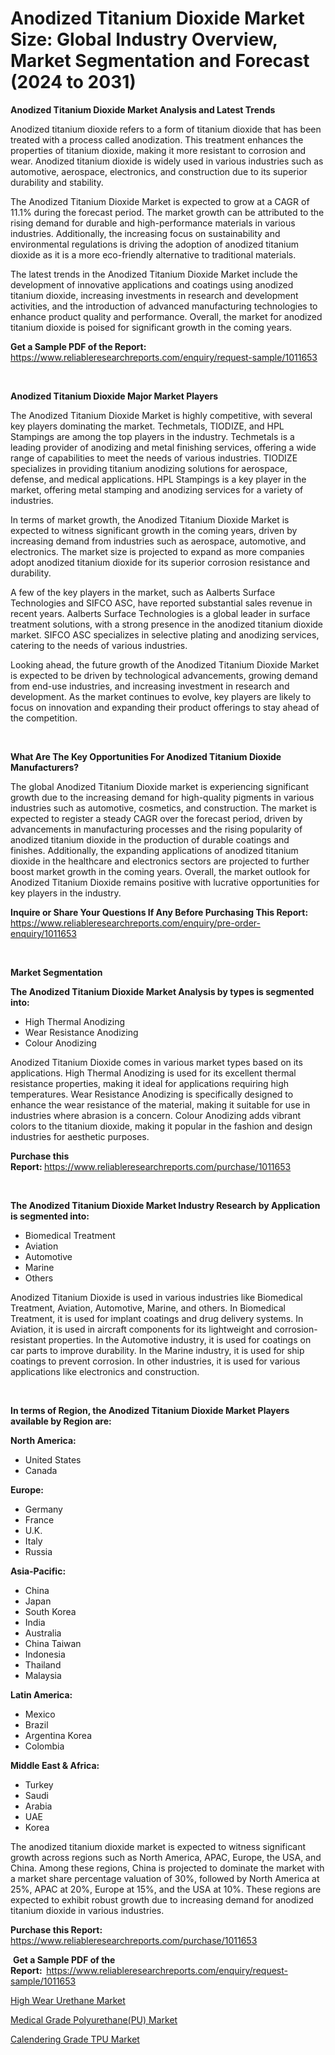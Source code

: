 <p><h1>Anodized Titanium Dioxide Market Size: Global Industry Overview, Market Segmentation and Forecast (2024 to 2031)</h1></p><p><strong>Anodized Titanium Dioxide Market Analysis and Latest Trends</strong></p>
<p><p>Anodized titanium dioxide refers to a form of titanium dioxide that has been treated with a process called anodization. This treatment enhances the properties of titanium dioxide, making it more resistant to corrosion and wear. Anodized titanium dioxide is widely used in various industries such as automotive, aerospace, electronics, and construction due to its superior durability and stability.</p><p>The Anodized Titanium Dioxide Market is expected to grow at a CAGR of 11.1% during the forecast period. The market growth can be attributed to the rising demand for durable and high-performance materials in various industries. Additionally, the increasing focus on sustainability and environmental regulations is driving the adoption of anodized titanium dioxide as it is a more eco-friendly alternative to traditional materials.</p><p>The latest trends in the Anodized Titanium Dioxide Market include the development of innovative applications and coatings using anodized titanium dioxide, increasing investments in research and development activities, and the introduction of advanced manufacturing technologies to enhance product quality and performance. Overall, the market for anodized titanium dioxide is poised for significant growth in the coming years.</p></p>
<p><strong>Get a Sample PDF of the Report:&nbsp;</strong> <a href="https://www.reliableresearchreports.com/enquiry/request-sample/1011653">https://www.reliableresearchreports.com/enquiry/request-sample/1011653</a></p>
<p>&nbsp;</p>
<p><strong>Anodized Titanium Dioxide Major Market Players</strong></p>
<p><p>The Anodized Titanium Dioxide Market is highly competitive, with several key players dominating the market. Techmetals, TIODIZE, and HPL Stampings are among the top players in the industry. Techmetals is a leading provider of anodizing and metal finishing services, offering a wide range of capabilities to meet the needs of various industries. TIODIZE specializes in providing titanium anodizing solutions for aerospace, defense, and medical applications. HPL Stampings is a key player in the market, offering metal stamping and anodizing services for a variety of industries.</p><p>In terms of market growth, the Anodized Titanium Dioxide Market is expected to witness significant growth in the coming years, driven by increasing demand from industries such as aerospace, automotive, and electronics. The market size is projected to expand as more companies adopt anodized titanium dioxide for its superior corrosion resistance and durability.</p><p>A few of the key players in the market, such as Aalberts Surface Technologies and SIFCO ASC, have reported substantial sales revenue in recent years. Aalberts Surface Technologies is a global leader in surface treatment solutions, with a strong presence in the anodized titanium dioxide market. SIFCO ASC specializes in selective plating and anodizing services, catering to the needs of various industries.</p><p>Looking ahead, the future growth of the Anodized Titanium Dioxide Market is expected to be driven by technological advancements, growing demand from end-use industries, and increasing investment in research and development. As the market continues to evolve, key players are likely to focus on innovation and expanding their product offerings to stay ahead of the competition.</p></p>
<p>&nbsp;</p>
<p><strong>What Are The Key Opportunities For Anodized Titanium Dioxide Manufacturers?</strong></p>
<p><p>The global Anodized Titanium Dioxide market is experiencing significant growth due to the increasing demand for high-quality pigments in various industries such as automotive, cosmetics, and construction. The market is expected to register a steady CAGR over the forecast period, driven by advancements in manufacturing processes and the rising popularity of anodized titanium dioxide in the production of durable coatings and finishes. Additionally, the expanding applications of anodized titanium dioxide in the healthcare and electronics sectors are projected to further boost market growth in the coming years. Overall, the market outlook for Anodized Titanium Dioxide remains positive with lucrative opportunities for key players in the industry.</p></p>
<p><strong>Inquire or Share Your Questions If Any Before Purchasing This Report:</strong> <a href="https://www.reliableresearchreports.com/enquiry/pre-order-enquiry/1011653">https://www.reliableresearchreports.com/enquiry/pre-order-enquiry/1011653</a></p>
<p>&nbsp;</p>
<p><strong>Market Segmentation</strong></p>
<p><strong>The Anodized Titanium Dioxide Market Analysis by types is segmented into:</strong></p>
<p><ul><li>High Thermal Anodizing</li><li>Wear Resistance Anodizing</li><li>Colour Anodizing</li></ul></p>
<p><p>Anodized Titanium Dioxide comes in various market types based on its applications. High Thermal Anodizing is used for its excellent thermal resistance properties, making it ideal for applications requiring high temperatures. Wear Resistance Anodizing is specifically designed to enhance the wear resistance of the material, making it suitable for use in industries where abrasion is a concern. Colour Anodizing adds vibrant colors to the titanium dioxide, making it popular in the fashion and design industries for aesthetic purposes.</p></p>
<p><strong>Purchase this Report:&nbsp;</strong><a href="https://www.reliableresearchreports.com/purchase/1011653">https://www.reliableresearchreports.com/purchase/1011653</a></p>
<p>&nbsp;</p>
<p><strong>The Anodized Titanium Dioxide Market Industry Research by Application is segmented into:</strong></p>
<p><ul><li>Biomedical Treatment</li><li>Aviation</li><li>Automotive</li><li>Marine</li><li>Others</li></ul></p>
<p><p>Anodized Titanium Dioxide is used in various industries like Biomedical Treatment, Aviation, Automotive, Marine, and others. In Biomedical Treatment, it is used for implant coatings and drug delivery systems. In Aviation, it is used in aircraft components for its lightweight and corrosion-resistant properties. In the Automotive industry, it is used for coatings on car parts to improve durability. In the Marine industry, it is used for ship coatings to prevent corrosion. In other industries, it is used for various applications like electronics and construction.</p></p>
<p>&nbsp;</p>
<p><strong>In terms of Region, the Anodized Titanium Dioxide Market Players available by Region are:</strong></p>
<p>
    <p> <strong> North America: </strong>
        <ul>
            <li>United States</li>
            <li>Canada</li>
        </ul>
        </p> 
    <p> <strong> Europe: </strong>
        <ul>
            <li>Germany</li>
            <li>France</li>
            <li>U.K.</li>
            <li>Italy</li>
            <li>Russia</li>
        </ul>
        </p> 
    <p> <strong> Asia-Pacific: </strong>
        <ul>
            <li>China</li>
            <li>Japan</li>
            <li>South Korea</li>
            <li>India</li>
            <li>Australia</li>
            <li>China Taiwan</li>
            <li>Indonesia</li>
            <li>Thailand</li>
            <li>Malaysia</li>
        </ul>
        </p> 
    <p> <strong> Latin America: </strong>
        <ul>
            <li>Mexico</li>
            <li>Brazil</li>
            <li>Argentina Korea</li>
            <li>Colombia</li>
        </ul>
        </p> 
    <p> <strong> Middle East & Africa: </strong>
        <ul>
            <li>Turkey</li>
            <li>Saudi</li>
            <li>Arabia</li>
            <li>UAE</li>
            <li>Korea</li>
        </ul>
    </p>
    </p>
<p><p>The anodized titanium dioxide market is expected to witness significant growth across regions such as North America, APAC, Europe, the USA, and China. Among these regions, China is projected to dominate the market with a market share percentage valuation of 30%, followed by North America at 25%, APAC at 20%, Europe at 15%, and the USA at 10%. These regions are expected to exhibit robust growth due to increasing demand for anodized titanium dioxide in various industries.</p></p>
<p><strong>Purchase this Report: </strong><a href="https://www.reliableresearchreports.com/purchase/1011653">https://www.reliableresearchreports.com/purchase/1011653</a></p>
<p>&nbsp;<strong>Get a Sample PDF of the Report:&nbsp;&nbsp;</strong><a href="https://www.reliableresearchreports.com/enquiry/request-sample/1011653">https://www.reliableresearchreports.com/enquiry/request-sample/1011653</a></p>
<p><strong></strong></p>
<p><p><a href="https://github.com/pizolina/Market-Research-Report-List-3/blob/main/high-wear-urethane-market.md">High Wear Urethane Market</a></p><p><a href="https://github.com/tamvrosiya/Market-Research-Report-List-3/blob/main/medical-grade-polyurethanepu-market.md">Medical Grade Polyurethane(PU) Market</a></p><p><a href="https://github.com/changoleonlaverguenzanoexiste/Market-Research-Report-List-2/blob/main/calendering-grade-tpu-market.md">Calendering Grade TPU Market</a></p></p>